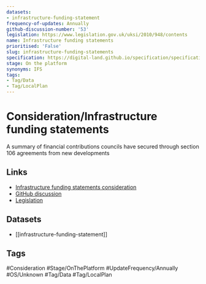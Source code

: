 ```yaml
---
datasets:
- infrastructure-funding-statement
frequency-of-updates: Annually
github-discussion-number: '53'
legislation: https://www.legislation.gov.uk/uksi/2010/948/contents
name: Infrastructure funding statements
prioritised: 'False'
slug: infrastructure-funding-statements
specification: https://digital-land.github.io/specification/specification/infrastructure-funding-statement/
stage: On the platform
synonyms: IFS
tags:
- Tag/Data
- Tag/LocalPlan
---
```


# Consideration/Infrastructure funding statements

A summary of financial contributions councils have secured through section 106 agreements from new developments

## Links

* [Infrastructure funding statements consideration](https://design.planning.data.gov.uk/planning-consideration/infrastructure-funding-statements)
* [GitHub discussion](https://github.com/digital-land/data-standards-backlog/discussions/53)
* [Legislation](https://www.legislation.gov.uk/uksi/2010/948/contents)

## Datasets

* [[infrastructure-funding-statement]]

## Tags

#Consideration #Stage/OnThePlatform #UpdateFrequency/Annually #OS/Unknown #Tag/Data #Tag/LocalPlan